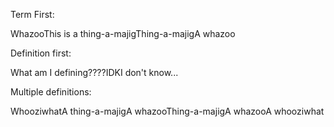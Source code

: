 Term First:

WhazooThis is a thing-a-majigThing-a-majigA whazoo

Definition first:

What am I defining????IDKI don't know...

Multiple definitions:

WhooziwhatA thing-a-majigA whazooThing-a-majigA whazooA whooziwhat